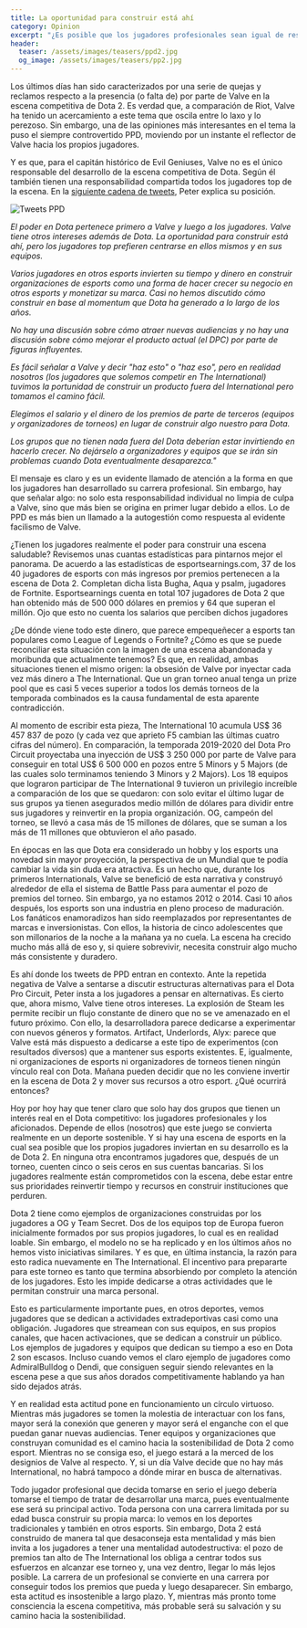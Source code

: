 ```yaml
---
title: La oportunidad para construir está ahí
category: Opinion
excerpt: "¿Es posible que los jugadores profesionales sean igual de responsables que Valve por el estado de la escena?"
header:
  teaser: /assets/images/teasers/ppd2.jpg
  og_image: /assets/images/teasers/pp2.jpg
---
```


Los últimos días han sido caracterizados por una serie de quejas y reclamos respecto a la presencia (o falta de) por parte de Valve en la escena competitiva de Dota 2. Es verdad que, a comparación de Riot, Valve ha tenido un acercamiento a este tema que oscila entre lo laxo y lo perezoso. Sin embargo, una de las opiniones más interesantes en el tema la puso el siempre controvertido PPD, moviendo por un instante el reflector de Valve hacia los propios jugadores.

Y es que, para el capitán histórico de Evil Geniuses, Valve no es el único responsable del desarrollo de la escena competitiva de Dota. Según él también tienen una responsabilidad compartida todos los jugadores top de la escena. En la [siguiente cadena de tweets](https://twitter.com/Peterpandam/status/1301887563532304385), Peter explica su posición.

<img src="{{ site.url }}{{ site.baseurl }}/assets/images/posts/tweets-ppd.jpg" alt="Tweets PPD">

*El poder en Dota pertenece primero a Valve y luego a los jugadores. Valve tiene otros intereses además de Dota. La oportunidad para construir está ahí, pero los jugadores top prefieren centrarse en ellos mismos y en sus equipos.*

*Varios jugadores en otros esports invierten su tiempo y dinero en construir organizaciones de esports como una forma de hacer crecer su negocio en otros esports y monetizar su marca. Casi no hemos discutido cómo construir en base al momentum que Dota ha generado a lo largo de los años.*

*No hay una discusión sobre cómo atraer nuevas audiencias y no hay una discusión sobre cómo mejorar el producto actual (el DPC) por parte de figuras influyentes.*

*Es fácil señalar a Valve y decir "haz esto" o "haz eso", pero en realidad nosotros (los jugadores que solemos competir en The International) tuvimos la portunidad de construir un producto fuera del International pero tomamos el camino fácil.*

*Elegimos el salario y el dinero de los premios de parte de terceros (equipos y organizadores de torneos) en lugar de construir algo nuestro para Dota.*

*Los grupos que no tienen nada fuera del Dota deberían estar invirtiendo en hacerlo crecer. No dejárselo a organizadores y equipos que se irán sin problemas cuando Dota eventualmente desaparezca."*

El mensaje es claro y es un evidente llamado de atención a la forma en que los jugadores han desarrollado su carrera profesional. Sin embargo, hay que señalar algo: no solo esta responsabilidad individual no limpia de culpa a Valve, sino que más bien se origina en primer lugar debido a ellos. Lo de PPD es más bien un llamado a la autogestión como respuesta al evidente facilismo de Valve.

¿Tienen los jugadores realmente el poder para construir una escena saludable? Revisemos unas cuantas estadísticas para pintarnos mejor el panorama. De acuerdo a las estadísticas de esportsearnings.com, 37 de los 40 jugadores de esports con más ingresos por premios pertenecen a la escena de Dota 2. Completan dicha lista Bugha, Aqua y psalm, jugadores de Fortnite. Esportsearnings cuenta en total 107 jugadores de Dota 2 que han obtenido más de 500 000 dólares en premios y 64 que superan el millón. Ojo que esto no cuenta los salarios que perciben dichos jugadores

¿De dónde viene todo este dinero, que parece empequeñecer a esports tan populares como League of Legends o Fortnite? ¿Cómo es que se puede reconciliar esta situación con la imagen de una escena abandonada y moribunda que actualmente tenemos? Es que, en realidad, ambas situaciones tienen el mismo origen: la obsesión de Valve por inyectar cada vez más dinero a The International. Que un gran torneo anual tenga un prize pool que es casi 5 veces superior a todos los demás torneos de la temporada combinados es la causa fundamental de esta aparente contradicción.

Al momento de escribir esta pieza, The International 10 acumula US$ 36 457 837 de pozo (y cada vez que aprieto F5 cambian las últimas cuatro cifras del número). En comparación, la temporada 2019-2020 del Dota Pro Circuit proyectaba una inyección de US$ 3 250 000 por parte de Valve para conseguir en total US$ 6 500 000 en pozos entre 5 Minors y 5 Majors (de las cuales solo terminamos teniendo 3 Minors y 2 Majors). Los 18 equipos que lograron participar de The International 9 tuvieron un privilegio increíble a comparación de los que se quedaron: con solo evitar el último lugar de sus grupos ya tienen asegurados medio millón de dólares para dividir entre sus jugadores y reinvertir en la propia organización. OG, campeón del torneo, se llevó a casa más de 15 millones de dólares, que se suman a los más de 11 millones que obtuvieron el año pasado.

En épocas en las que Dota era considerado un hobby y los esports una novedad sin mayor proyección, la perspectiva de un Mundial que te podía cambiar la vida sin duda era atractiva. Es un hecho que, durante los primeros Internationals, Valve se benefició de esta narrativa y construyó alrededor de ella el sistema de Battle Pass para aumentar el pozo de premios del torneo. Sin embargo, ya no estamos 2012 o 2014. Casi 10 años después, los esports son una industria en pleno proceso de maduración. Los fanáticos enamoradizos han sido reemplazados por representantes de marcas e inversionistas. Con ellos, la historia de cinco adolescentes que son millonarios de la noche a la mañana ya no cuela. La escena ha crecido mucho más allá de eso y, si quiere sobrevivir, necesita construir algo mucho más consistente y duradero.

Es ahí donde los tweets de PPD entran en contexto. Ante la repetida negativa de Valve a sentarse a discutir estructuras alternativas para el Dota Pro Circuit, Peter insta a los jugadores a pensar en alternativas. Es cierto que, ahora mismo, Valve tiene otros intereses. La explosión de Steam les permite recibir un flujo constante de dinero que no se ve amenazado en el futuro próximo. Con ello, la desarrolladora parece dedicarse a experimentar con nuevos géneros y formatos. Artifact, Underlords, Alyx: parece que Valve está más dispuesto a dedicarse a este tipo de experimentos (con resultados diversos) que a mantener sus esports existentes. E, igualmente, ni organizaciones de esports ni organizadores de torneos tienen ningún vínculo real con Dota. Mañana pueden decidir que no les conviene invertir en la escena de Dota 2 y mover sus recursos a otro esport. ¿Qué ocurrirá entonces?

Hoy por hoy hay que tener claro que solo hay dos grupos que tienen un interés real en el Dota competitivo: los jugadores profesionales y los aficionados. Depende de ellos (nosotros) que este juego se convierta realmente en un deporte sostenible. Y si hay una escena de esports en la cual sea posible que los propios jugadores inviertan en su desarrollo es la de Dota 2. En ninguna otra encontramos jugadores que, después de un torneo, cuenten cinco o seis ceros en sus cuentas bancarias. Si los jugadores realmente están comprometidos con la escena, debe estar entre sus prioridades reinvertir tiempo y recursos en construir instituciones que perduren.

Dota 2 tiene como ejemplos de organizaciones construidas por los jugadores a OG y Team Secret. Dos de los equipos top de Europa fueron inicialmente formados por sus propios jugadores, lo cual es en realidad loable. Sin embargo, el modelo no se ha replicado y en los últimos años no hemos visto iniciativas similares. Y es que, en última instancia, la razón para esto radica nuevamente en The International. El incentivo para prepararte para este torneo es tanto que termina absorbiendo por completo la atención de los jugadores. Esto les impide dedicarse a otras actividades que le permitan construir una marca personal.

Esto es particularmente importante pues, en otros deportes, vemos jugadores que se dedican a actividades extradeportivas casi como una obligación. Jugadores que streamean con sus equipos, en sus propios canales, que hacen activaciones, que se dedican a construir un público. Los ejemplos de jugadores y equipos que dedican su tiempo a eso en Dota 2 son escasos. Incluso cuando vemos el claro ejemplo de jugadores como AdmiralBulldog o Dendi, que consiguen seguir siendo relevantes en la escena pese a que sus años dorados competitivamente hablando ya han sido dejados atrás.

Y en realidad esta actitud pone en funcionamiento un círculo virtuoso. Mientras más jugadores se tomen la molestia de interactuar con los fans, mayor será la conexión que generen y mayor será el enganche con el que puedan ganar nuevas audiencias. Tener equipos y organizaciones que construyan comunidad es el camino hacia la sostenibilidad de Dota 2 como esport. Mientras no se consiga eso, el juego estará a la merced de los designios de Valve al respecto. Y, si un día Valve decide que no hay más International, no habrá tampoco a dónde mirar en busca de alternativas.

Todo jugador profesional que decida tomarse en serio el juego debería tomarse el tiempo de tratar de desarrollar una marca, pues eventualmente ese será su principal activo. Toda persona con una carrera limitada por su edad busca construir su propia marca: lo vemos en los deportes tradicionales y también en otros esports. Sin embargo, Dota 2 está construido de manera tal que desaconseja esta mentalidad y más bien invita a los jugadores a tener una mentalidad autodestructiva: el pozo de premios tan alto de The International los obliga a centrar todos sus esfuerzos en alcanzar ese torneo y, una vez dentro, llegar lo más lejos posible. La carrera de un profesional se convierte en una carrera por conseguir todos los premios que pueda y luego desaparecer. Sin embargo, esta actitud es insostenible a largo plazo. Y, mientras más pronto tome consciencia la escena competitiva, más probable será su salvación y su camino hacia la sostenibilidad.